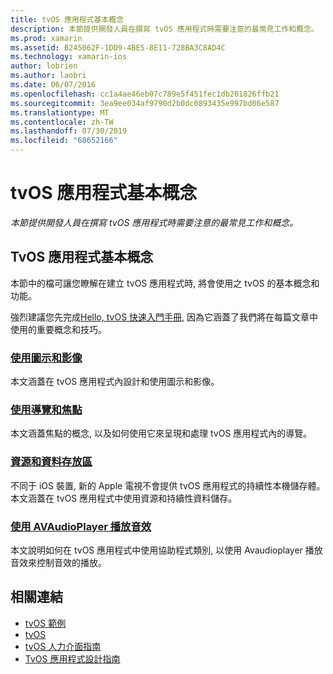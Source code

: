```yaml
---
title: tvOS 應用程式基本概念
description: 本節提供開發人員在撰寫 tvOS 應用程式時需要注意的最常見工作和概念。
ms.prod: xamarin
ms.assetid: B245062F-1DD9-4BE5-8E11-728BA3C8AD4C
ms.technology: xamarin-ios
author: lobrien
ms.author: laobri
ms.date: 06/07/2016
ms.openlocfilehash: cc1a4ae46eb07c789e5f451fec1db201826ffb21
ms.sourcegitcommit: 3ea9ee034af9790d2b0dc0893435e997bd06e587
ms.translationtype: MT
ms.contentlocale: zh-TW
ms.lasthandoff: 07/30/2019
ms.locfileid: "68652166"
---
```

# <a name="tvos-application-fundamentals"></a>tvOS 應用程式基本概念

_本節提供開發人員在撰寫 tvOS 應用程式時需要注意的最常見工作和概念。_

<a name="Xamarin.tvOS-Application-Fundamentals" />

## <a name="xamarintvos-application-fundamentals"></a>TvOS 應用程式基本概念

本節中的檔可讓您瞭解在建立 tvOS 應用程式時, 將會使用之 tvOS 的基本概念和功能。

強烈建議您先完成[Hello, tvOS 快速入門手冊](~/ios/tvos/get-started/hello-tvos.md), 因為它涵蓋了我們將在每篇文章中使用的重要概念和技巧。

<a name="Working-with-Icons-and-Images" />

### <a name="working-with-icons-and-imagesiostvosapp-fundamentalsicons-imagesmd"></a>[使用圖示和影像](~/ios/tvos/app-fundamentals/icons-images.md)

本文涵蓋在 tvOS 應用程式內設計和使用圖示和影像。

<a name="Working-with-Navigation-and-Focus" />

### <a name="working-with-navigation-and-focusiostvosapp-fundamentalsnavigation-focusmd"></a>[使用導覽和焦點](~/ios/tvos/app-fundamentals/navigation-focus.md)

本文涵蓋焦點的概念, 以及如何使用它來呈現和處理 tvOS 應用程式內的導覽。

<a name="Resources-and-Data-Storage" />

### <a name="resources-and-data-storageiostvosapp-fundamentalsresources-data-storagemd"></a>[資源和資料存放區](~/ios/tvos/app-fundamentals/resources-data-storage.md)

不同于 iOS 裝置, 新的 Apple 電視不會提供 tvOS 應用程式的持續性本機儲存體。 本文涵蓋在 tvOS 應用程式中使用資源和持續性資料儲存。

<a name="Playing-Sound-with-AVAudioPlayer" />

### <a name="playing-sound-with-avaudioplayeriostvosapp-fundamentalssoundsmd"></a>[使用 AVAudioPlayer 播放音效](~/ios/tvos/app-fundamentals/sounds.md)

本文說明如何在 tvOS 應用程式中使用協助程式類別, 以使用 Avaudioplayer 播放音效來控制音效的播放。

## <a name="related-links"></a>相關連結

- [tvOS 範例](https://docs.microsoft.com/samples/browse/?products=xamarin&term=Xamarin.iOS+tvOS)
- [tvOS](https://developer.apple.com/tvos/)
- [tvOS 人力介面指南](https://developer.apple.com/tvos/human-interface-guidelines/)
- [TvOS 應用程式設計指南](https://developer.apple.com/library/prerelease/tvos/documentation/General/Conceptual/AppleTV_PG/)
